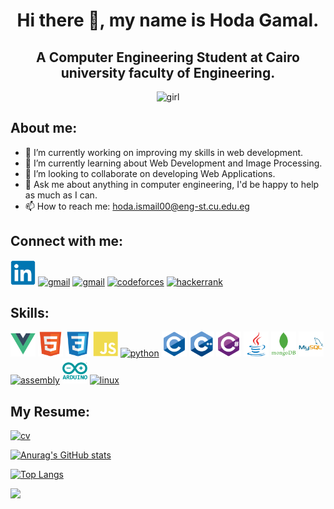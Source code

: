 <h1 align=center> Hi there 👋, my name is Hoda Gamal.</h1>

<h2 align=center> A Computer Engineering Student at Cairo university faculty of Engineering. </h2>

<p align="center">
<img src='https://img.freepik.com/free-vector/flat-design-young-girl-programmer-working_23-2148267156.jpg?w=2000' alt='girl' width='500' height='500'>
</p>

## About me:

- 🔭 I’m currently working on improving my skills in web development.
- 🌱 I’m currently learning about Web Development and Image Processing.
- 👯 I’m looking to collaborate on developing Web Applications.
- 💬 Ask me about anything in computer engineering, I'd be happy to help as much as I can.
- 📫 How to reach me: hoda.ismail00@eng-st.cu.edu.eg

## Connect with me:

[<img src='https://raw.githubusercontent.com/devicons/devicon/1119b9f84c0290e0f0b38982099a2bd027a48bf1/icons/linkedin/linkedin-original.svg' alt='linkedin' height='40'>](https://www.linkedin.com/in/hoda-gamal-a0170a242/)
[<img src='https://user-images.githubusercontent.com/77369927/177392204-55d2e5b9-9306-45aa-a433-a9bd1e74dcec.png' alt='gmail' height='40'>](mailto:hodagamal805@gmail.com)
[<img src='https://user-images.githubusercontent.com/77369927/177392204-55d2e5b9-9306-45aa-a433-a9bd1e74dcec.png' alt='gmail' height='40'>](mailto:hoda.ismail00@eng-st.cu.edu.eg)
[<img src='https://user-images.githubusercontent.com/77369927/177392513-fccf91ba-8a85-425e-bf2a-3237b5eb399d.png' alt='codeforces' height='40'>](https://codeforces.com/profile/hoda.ismail00)
[<img src='https://user-images.githubusercontent.com/77369927/177393220-070d6fba-1ac7-4481-9441-a06670f097bc.png' alt='hackerrank' height='40'>](https://www.hackerrank.com/hoda_ismail00?hr_r=1)

## Skills:

[<img src='https://raw.githubusercontent.com/devicons/devicon/1119b9f84c0290e0f0b38982099a2bd027a48bf1/icons/vuejs/vuejs-original.svg' alt='js' width='40' height='40'>](https://vuejs.org/)
[<img src='https://raw.githubusercontent.com/devicons/devicon/1119b9f84c0290e0f0b38982099a2bd027a48bf1/icons/html5/html5-original.svg' alt='html' width='40' height='40'>](https://www.w3schools.com/html/default.asp)
[<img src='https://raw.githubusercontent.com/devicons/devicon/1119b9f84c0290e0f0b38982099a2bd027a48bf1/icons/css3/css3-original.svg' alt='css' width='40' height='40'>](https://www.w3schools.com/css/)
[<img src='https://raw.githubusercontent.com/devicons/devicon/1119b9f84c0290e0f0b38982099a2bd027a48bf1/icons/javascript/javascript-plain.svg' alt='js' width='40' height='40'>](https://www.w3schools.com/js/default.asp)
[<img src='https://user-images.githubusercontent.com/77369927/215290828-6e054998-df0f-40f4-a828-4185e01bb392.png' alt='python' width='40' height='40'>](https://www.python.org/)
[<img src='https://raw.githubusercontent.com/devicons/devicon/1119b9f84c0290e0f0b38982099a2bd027a48bf1/icons/c/c-original.svg' alt='c' width='40' height='40'>](https://www.w3schools.com/c/)
[<img src='https://raw.githubusercontent.com/devicons/devicon/1119b9f84c0290e0f0b38982099a2bd027a48bf1/icons/cplusplus/cplusplus-original.svg' alt='cpp' width='40' height='40'>](https://www.w3schools.com/cpp/)
[<img src='https://raw.githubusercontent.com/devicons/devicon/1119b9f84c0290e0f0b38982099a2bd027a48bf1/icons/csharp/csharp-original.svg' alt='csharp' width='40' height='40'>](https://www.w3schools.com/cs/index.php)
[<img src='https://raw.githubusercontent.com/devicons/devicon/1119b9f84c0290e0f0b38982099a2bd027a48bf1/icons/java/java-original.svg' alt='java' width='40' height='40'>](https://www.java.com/en/)
[<img src='https://raw.githubusercontent.com/devicons/devicon/1119b9f84c0290e0f0b38982099a2bd027a48bf1/icons/mongodb/mongodb-plain-wordmark.svg' alt='mongodb' width='40' height='40'>](https://www.mongodb.com/)
[<img src='https://raw.githubusercontent.com/devicons/devicon/1119b9f84c0290e0f0b38982099a2bd027a48bf1/icons/mysql/mysql-original-wordmark.svg' alt='sql' width='40' height='40'>](https://www.w3schools.com/sql/)
[<img src='https://user-images.githubusercontent.com/77369927/177411176-275c7dbb-2bbf-4ffd-8427-8f57480bbeac.png' alt='assembly' width='40' height='40'>](https://www.cs.virginia.edu/~evans/cs216/guides/x86.html)
[<img src='https://raw.githubusercontent.com/devicons/devicon/1119b9f84c0290e0f0b38982099a2bd027a48bf1/icons/arduino/arduino-original-wordmark.svg' alt='arduino' height='40'>](https://www.arduino.cc/)
[<img src='https://user-images.githubusercontent.com/77369927/177411179-e03cf177-6008-4670-b088-432b27c94a55.png' alt='linux' width='40' height='40'>](https://www.linux.org/)

## My Resume:

[<img src='https://user-images.githubusercontent.com/77369927/177454841-70dfedf7-d7da-4e39-af52-80c4b73ee62f.png' alt='cv' height='40'>](https://drive.google.com/file/d/1BDVuy6B1x1qbsGlI3hcv1MAiD6L5bXBc/view?usp=sharing)

[![Anurag's GitHub stats](https://github-readme-stats.vercel.app/api?username=Hoda233&theme=radical)](https://github.com/Hoda233/github-readme-stats)

[![Top Langs](https://github-readme-stats.vercel.app/api/top-langs/?username=Hoda233&theme=radical)](https://github.com/Hoda233/github-readme-stats)

![](https://komarev.com/ghpvc/?username=Hoda233&color=ff69b4)


<!--


**Hoda233/Hoda233** is a ✨ _special_ ✨ repository because its `README.md` (this file) appears on your GitHub profile.

Here are some ideas to get you started:

- 🔭 I’m currently working on ...
- 🌱 I’m currently learning ...
- 👯 I’m looking to collaborate on ...
- 🤔 I’m looking for help with ...
- 💬 Ask me about ...
- 📫 How to reach me: ...
- 😄 Pronouns: ...
- ⚡ Fun fact: ...
-->
